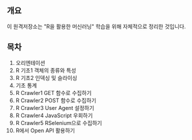 ## 개요
이 원격저장소는 "R을 활용한 머신러닝" 학습을 위해 자체적으로 정리한 것입니다.

## 목차
1. 오리엔테이션
1. R 기초1 객체의 종류와 특성
1. R 기초2 인덱싱 및 슬라이싱
1. 기초 통계
1. R Crawler1 GET 함수로 수집하기
1. R Crawler2 POST 함수로 수집하기
1. R Crawler3 User Agent 설정하기
1. R Crawler4 JavaScript 우회하기
1. R Crawler5 RSelenium으로 수집하기
1. R에서 Open API 활용하기
